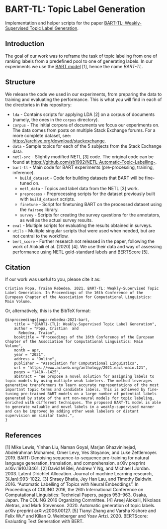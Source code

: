 # BART-TL: Topic Label Generation

Implementation and helper scripts for the paper  [BART-TL: Weakly-Supervised Topic Label Generation](https://www.aclweb.org/anthology/2021.eacl-main.121/).

## Introduction

The goal of our work was to reframe the task of topic labeling from one of ranking labels from a predefined pool to one of generating labels. In our experiments we use the [BART model](https://www.aclweb.org/anthology/2020.acl-main.703/) [1], hence the name _BART-TL_.

## Structure

We release the code we used in our experiments, from preparing the data to training and evaluating the performance. This is what you will find in each of the directories in this repository:
* `lda` - Contains scripts for applying LDA [2] on a corpus of documents (namely, the ones in the `corpus` directory).
* `corpus` - The initial corpora of documents we focus our experiments on. The data comes from posts on multiple Stack Exchange forums. For a more complete dataset, see: https://archive.org/download/stackexchange.
* `data` - Sample topics for each of the 5 subjects from the Stack Exchange data.
* `netl-src` - Slightly modified NETL [3] code. The original code can be found at https://github.com/sb1992/NETL-Automatic-Topic-Labelling-.
* `bart-tl` - Main code for BART experiments (pre-processing, training, inference).
    * `build_dataset` - Code for building datasets that BART will be fine-tuned on.
    * `netl_data` - Topics and label data from the NETL [3] work.
    * `preprocess` - Preprocessing scripts for the dataset previously built with `build_dataset` scripts.
    * `finetune` - Script for finetuning BART on the processed dataset using the `fairseq` library.
    * `survey` - Scripts for creating the survey questions for the annotators, as well as the actual survey results.
* `eval` - Multiple scripts for evaluating the results obtained in surveys.
* `utils` - Multiple singular scripts that were used when needed, but are not central to the workflow.
* `bert_score` - Further research not released in the paper, following the work of Alokaili et al. (2020) [4]. We use their data and way of assessing performance using NETL gold-standard labels and BERTScore [5].

## Citation

If our work was useful to you, please cite it as:

`Cristian Popa, Traian Rebedea. 2021. BART-TL: Weakly-Supervised Topic Label Generation. In Proceedings of the 16th Conference of the European Chapter of the Association for Computational Linguistics: Main Volume.`

Or, alternatively, this is the BibTeX format:
```
@inproceedings{popa-rebedea-2021-bart,
    title = "{BART}-{TL}: Weakly-Supervised Topic Label Generation",
    author = "Popa, Cristian  and
      Rebedea, Traian",
    booktitle = "Proceedings of the 16th Conference of the European Chapter of the Association for Computational Linguistics: Main Volume",
    month = apr,
    year = "2021",
    address = "Online",
    publisher = "Association for Computational Linguistics",
    url = "https://www.aclweb.org/anthology/2021.eacl-main.121",
    pages = "1418--1425",
    abstract = "We propose a novel solution for assigning labels to topic models by using multiple weak labelers. The method leverages generative transformers to learn accurate representations of the most important topic terms and candidate labels. This is achieved by fine-tuning pre-trained BART models on a large number of potential labels generated by state of the art non-neural models for topic labeling, enriched with different techniques. The proposed BART-TL model is able to generate valuable and novel labels in a weakly-supervised manner and can be improved by adding other weak labelers or distant supervision on similar tasks.",
}
```

## References

[1] Mike Lewis, Yinhan Liu, Naman Goyal, Marjan Ghazvininejad, Abdelrahman Mohamed, Omer Levy, Ves Stoyanov, and Luke Zettlemoyer. 2019. BART: Denoising sequence-to-sequence pre-training for natural language generation, translation, and comprehension. arXiv preprint arXiv:1910.13461.
[2] David M Blei, Andrew Y Ng, and Michael I Jordan. 2003. Latent Dirichlet Allocation. Journal of machine Learning research, 3(Jan):993–1022.
[3] Shraey Bhatia, Jey Han Lau, and Timothy Baldwin. 2016. ”Automatic Labelling of Topics with Neural Embeddings”. In Proceedings of COLING 2016, the 26th International Conference on Computational Linguistics: Technical Papers, pages 953–963, Osaka, Japan. The COLING 2016 Organizing Committee.
[4] Areej Alokaili, Nikolaos Aletras, and Mark Stevenson. 2020. Automatic generation of topic labels. arXiv preprint arXiv:2006.00127.
[5] Tianyi Zhang and Varsha Kishore and Felix Wu* and Kilian Q. Weinberger and Yoav Artzi. 2020. BERTScore: Evaluating Text Generation with BERT.
